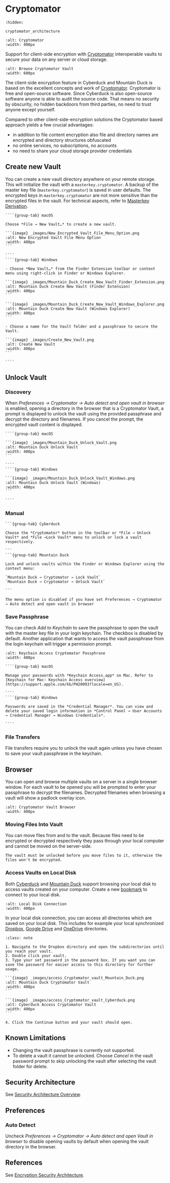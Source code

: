 Cryptomator
====

```{toctree}
:hidden:

cryptomator_architecture
```

```{image} _images/cryptomator.png
:alt: Cryptomator
:width: 400px
```

Support for client-side encryption with [Cryptomator](https://cryptomator.org/) interoperable vaults to secure your data on any server or cloud storage.

```{image} _images/Browse_Cryptomator_Vault.gif
:alt: Browse Cryptomator Vault
:width: 600px
```

The client-side encryption feature in Cyberduck and Mountain Duck is based on the excellent concepts and work of [Cryptomator](https://cryptomator.org/). Cryptomator is free and open-source software. Since Cyberduck is also open-source software anyone is able to audit the source code. That means no security by obscurity, no hidden backdoors from third parties, no need to trust anyone except yourself.

Compared to other client-side-encryption solutions the Cryptomator based approach yields a few crucial advantages:

- in addition to file content encryption also file and directory names are encrypted and directory structures obfuscated
- no online services, no subscriptions, no accounts
- no need to share your cloud storage provider credentials

## Create new Vault

You can create a new vault directory anywhere on your remote storage. This will initialize the vault with a `masterkey.cryptomator`. A backup of the master key file (`masterkey.cryptomator`) is saved in user defaults. The encrypted keys in `masterkey.cryptomator` are not more sensitive than the encrypted files in the vault. For technical aspects, refer to [Masterkey Derivation](https://docs.cryptomator.org/en/latest/security/architecture/#masterkey-derivation).

`````{tabs}
````{group-tab} macOS

Choose *File → New Vault…* to create a new vault. 

```{image} _images/New_Encrypted_Vault_File_Menu_Option.png
:alt: New Encrypted Vault File Menu Option
:width: 400px
```

````
````{group-tab} Windows

- Choose *New Vault…* from the Finder Extension toolbar or context menu using right-click in Finder or Windows Explorer.

```{image} _images/Mountain_Duck_Create_New_Vault_Finder_Extension.png
:alt: Mountain Duck Create New Vault (Finder Extension)
:width: 400px
```

```{image} _images/Mountain_Duck_Create_New_Vault_Windows_Explorer.png
:alt: Mountain Duck Create New Vault (Windows Explorer)
:width: 400px
```

- Choose a name for the Vault folder and a passphrase to secure the Vault.

```{image} _images/Create_New_Vault.png
:alt: Create New Vault
:width: 400px
```

````
`````

## Unlock Vault

### Discovery

When _Preferences → Cryptomator → Auto detect and open vault in browser_ is enabled, opening a directory in the browser that is a Cryptomator Vault, a prompt is displayed to unlock the vault using the provided passphrase and decrypt the directory and filenames. If you cancel the prompt, the encrypted vault content is displayed.

`````{tabs}
````{group-tab} macOS

```{image} _images/Mountain_Duck_Unlock_Vault.png
:alt: Mountain Duck Unlock Vault
:width: 400px
```

````
````{group-tab} Windows

```{image} _images/Mountain_Duck_Unlock_Vault_Windows.png
:alt: Mountain Duck Unlock Vault (Windows)
:width: 400px
```

````
`````

### Manual

````{tabs}
```{group-tab} Cyberduck

Choose the *Cryptomator* button in the toolbar or *File → Unlock Vault* and *File →Lock Vault* menu to unlock or lock a vault respectively.

```
```{group-tab} Mountain Duck

Lock and unlock vaults within the Finder or Windows Explorer using the context menu:

`Mountain Duck → Cryptomator → Lock Vault`
`Mountain Duck → Cryptomator → Unlock Vault`

```
````

```{attention}
The menu option is disabled if you have set Preferences → Cryptomator → Auto detect and open vault in browser
```

### Save Passphrase

You can check *Add to Keychain* to save the passphrase to open the vault with the master key file in your login keychain. The checkbox is disabled by default. Another application that wants to access the vault passphrase from the login keychain will trigger a permission prompt.

```{image} _images/Keychain_Access_Crpytomator_Passphrase.png
:alt: Keychain Access Cryptomator Passphrase
:width: 400px
```

`````{tabs}
````{group-tab} macOS

Manage your passwords with *Keychain Access.app* on Mac. Refer to [Keychain for Mac: Keychain Access overview](https://support.apple.com/kb/PH20093?locale=en_US).

````
````{group-tab} Windows

Passwords are saved in the *Credential Manager*. You can view and delete your saved login information in *Control Panel → User Accounts → Credential Manager → Windows Credentials*.

````
`````

### File Transfers

File transfers require you to unlock the vault again unless you have chosen to save your vault passphrase in the keychain.

## Browser

You can open and browse multiple vaults on a server in a single browser window. For each vault to be opened you will be prompted to enter your passphrase to decrypt the filenames. Decrypted filenames when browsing a vault will show a padlock overlay icon.

```{image} _images/Cryptomator_Vault_Browser.png
:alt: Cryptomator Vault Browser
:width: 400px
```

### Moving Files Into Vault

You can move files from and to the vault. Because files need to be encrypted or decrypted respectively they pass through your local computer and cannot be moved on the server-side.

```{note}
The vault must be unlocked before you move files to it, otherwise the files won't be encrypted.
```

### Access Vaults on Local Disk

Both [Cyberduck](https://cyberduck.io/) and [Mountain Duck](https://mountainduck.io/) support browsing your local disk to access vaults created on your computer. Create a new [bookmark](../cyberduck/bookmarks) to connect to your local disk.

```{image} _images/local_disk_connection.png
:alt: Local Disk Connection
:width: 400px
```

In your local disk connection, you can access all directories which are saved on your local disk. This includes for example your local synchronized [Dropbox](../protocols/dropbox), [Google Drive](../protocols/google_drive) and [OneDrive](../protocols/onedrive) directories.

````{admonition} Access a Cryptomator Vault on local disk on the example of Dropbox
:class: note

1. Navigate to the Dropbox directory and open the subdirectories until you reach your vault.
2. Double click your vault.
3. Type your set password in the password box. If you want you can save the password for easier access to this directory for further usage.

```{image} _images/access_Cryptomator_vault_Mountain_Duck.png
:alt: Mountain Duck Cryptomator Vault 
:width: 400px
```

```{image} _images/access_Cryptomator_vault_Cyberduck.png
:alt: Cyberduck Access Cryptomator Vault
:width: 400px
```

4. Click the Continue button and your vault should open.

````

## Known Limitations

- Changing the vault passphrase is currently not supported.
- To delete a vault it cannot be unlocked. Choose *Cancel* in the vault password prompt to skip unlocking the vault after selecting the vault folder for delete.

## Security Architecture

See [Security Architecture Overview](https://docs.cryptomator.org/en/latest/security/architecture/#).

## Preferences

### Auto Detect

Uncheck *Preferences → Cryptomator → Auto detect and open Vault in browser* to disable opening vaults by default when opening the vault directory in the browser.

## References

See [Encryption Security Architecture](cryptomator_architecture).